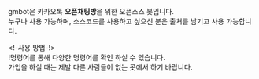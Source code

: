 gmbot은 카카오톡 **오픈채팅방**을 위한 오픈소스 봇입니다.<br>
누구나 사용 가능하며, 소스코드를 사용하고 싶으신 분은 출처를 남기고 사용 가능합니다.

<!-사용 방법-!><br>
!명령어를 통해 다양한 명령어를 확인 하실 수 있습니다.<br>
가입을 하실 때는 제발 다른 사람들이 없는 곳에서 하기 바랍니다.
